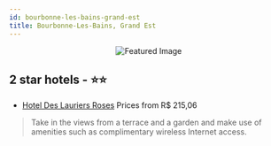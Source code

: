 ```yaml
---
id: bourbonne-les-bains-grand-est
title: Bourbonne-Les-Bains, Grand Est
---
```


<center><img src="https://i.travelapi.com/hotels/16000000/15990000/15988400/15988380/692522e6_b.jpg" alt="Featured Image" /></center>


##  2 star hotels - ⭐️⭐️

-    [Hotel Des Lauriers Roses](https://us.hurb.com/hotels/bourbonne-les-bains/hotel-des-lauriers-roses-JNP-JP810394?cmp=18055) Prices from R$ 215,06
   > Take in the views from a terrace and a garden and make use of amenities such as complimentary wireless Internet access.
